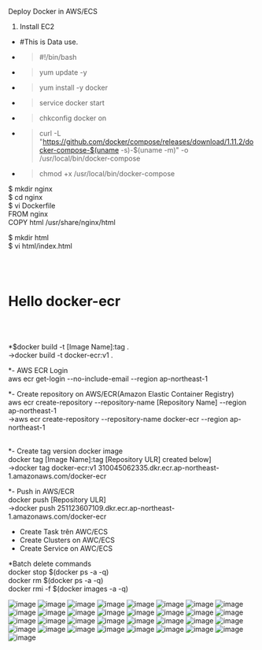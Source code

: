Deploy Docker in AWS/ECS

1. Install EC2<br>
* #This is Data use.
* >#!/bin/bash<br>
* >yum update -y<br>
* >yum install -y docker<br>
* >service docker start<br>
* >chkconfig docker on<br>
* >curl -L "https://github.com/docker/compose/releases/download/1.11.2/docker-compose-$(uname -s)-$(uname -m)" -o /usr/local/bin/docker-compose<br>
* >chmod +x /usr/local/bin/docker-compose<br>



$ mkdir nginx<br>
$ cd nginx<br>
$ vi Dockerfile<br>
FROM nginx<br>
COPY html /usr/share/nginx/html<br>


$ mkdir html<br>
$ vi html/index.html<br>
<html><br>
<head><title>congnm</title></head><br>
<body><h1>Hello docker-ecr</h1></body><br>
</html><br>


*$docker build -t [Image Name]:tag .<br>
	->docker build -t docker-ecr:v1 .<br>

*- AWS ECR Login<br>
aws ecr get-login --no-include-email --region ap-northeast-1<br>


*- Create repository on AWS/ECR(Amazon Elastic Container Registry)<br>
aws ecr create-repository --repository-name [Repository Name] --region ap-northeast-1<br>
->aws ecr create-repository --repository-name docker-ecr --region ap-northeast-1<br>

<br>
*- Create tag version docker image<br>
docker tag [Image Name]:tag [Repository ULR] created below]<br>
->docker tag docker-ecr:v1 310045062335.dkr.ecr.ap-northeast-1.amazonaws.com/docker-ecr<br>

*- Push in  AWS/ECR<br>
docker push [Repository ULR]<br>
->docker push 251123607109.dkr.ecr.ap-northeast-1.amazonaws.com/docker-ecr<br>

- Create Task trên AWC/ECS<br>
- Create Clusters on AWC/ECS<br>
- Create Service on AWC/ECS<br>






*Batch delete commands<br>
        docker stop $(docker ps -a -q)<br>
        docker rm $(docker ps -a -q)<br>
        docker rmi -f $(docker images -a -q)<br>




![image](https://user-images.githubusercontent.com/44230257/141246372-2b12ff79-cbec-47d2-a78a-ab3ac816b762.png)
![image](https://user-images.githubusercontent.com/44230257/141246387-6d34ec9f-de49-40ae-94c4-098d4a6fa14f.png)
![image](https://user-images.githubusercontent.com/44230257/141246399-a3f375f5-524b-4b68-990e-38ceedbf402e.png)
![image](https://user-images.githubusercontent.com/44230257/141246408-381e7619-8125-4243-8eba-d9c5ef3b50e8.png)
![image](https://user-images.githubusercontent.com/44230257/141246445-de63f9b2-00a5-49f2-b6ee-fb476e95ac27.png)
![image](https://user-images.githubusercontent.com/44230257/141246484-feb3b93b-6ce9-448b-8bba-d57150e6e28b.png)
![image](https://user-images.githubusercontent.com/44230257/141246498-8e905d3c-63c2-498f-bca0-97c5be7e1aec.png)
![image](https://user-images.githubusercontent.com/44230257/141246518-ff36f923-92d6-4e90-a8f0-f3a98ee35ecb.png)
![image](https://user-images.githubusercontent.com/44230257/141246541-6b39c1d4-cceb-4dce-a9f1-4332ed51225f.png)
![image](https://user-images.githubusercontent.com/44230257/141246596-2ec5c356-bbb0-4f59-b60b-caa85cada072.png)
![image](https://user-images.githubusercontent.com/44230257/141246614-56e81b6a-209f-4b03-8100-14e71136b073.png)
![image](https://user-images.githubusercontent.com/44230257/141246622-0af008fc-00f8-4f8f-bd55-687789aa3898.png)
![image](https://user-images.githubusercontent.com/44230257/141246631-7300d6db-addd-4461-a02d-00570df4316b.png)
![image](https://user-images.githubusercontent.com/44230257/141246643-b3235e3b-459a-46a1-945c-bfc51a920de0.png)
![image](https://user-images.githubusercontent.com/44230257/141246651-51fe11d4-5f3b-4823-ae1e-c8500b4f9302.png)
![image](https://user-images.githubusercontent.com/44230257/141246713-b917cb0d-273b-48f9-aecb-b9026bd165f1.png)
![image](https://user-images.githubusercontent.com/44230257/141246720-73af6c2a-cc16-449f-b07e-4e8cee38567f.png)
![image](https://user-images.githubusercontent.com/44230257/141246731-244783f1-a8f4-4980-844d-61c2a61ae676.png)
![image](https://user-images.githubusercontent.com/44230257/141246745-c3402656-5f72-4d74-b0d5-94428f4d0b3c.png)
![image](https://user-images.githubusercontent.com/44230257/141246752-52512778-54bb-4cd8-98df-aa8ddcea17ba.png)
![image](https://user-images.githubusercontent.com/44230257/141246770-073e0871-b846-4a2d-b875-1df80874b100.png)
![image](https://user-images.githubusercontent.com/44230257/141246787-a384bc07-175b-42e4-bfae-4d506e3bb9ae.png)
![image](https://user-images.githubusercontent.com/44230257/141246813-4149f4a8-ca6d-4f13-9f99-7f6c2dee1d30.png)
![image](https://user-images.githubusercontent.com/44230257/141246830-385c4490-d83a-417f-a239-476a561d0d08.png)
![image](https://user-images.githubusercontent.com/44230257/141246851-c1bf1275-f22b-4f56-9e36-cc2aa9860003.png)
![image](https://user-images.githubusercontent.com/44230257/141246865-6658c5ff-9d1a-4986-8cdd-e6d76c4ada74.png)
![image](https://user-images.githubusercontent.com/44230257/141246880-bf4fb7e9-040b-4453-b9c9-65f4dbbd28c9.png)
![image](https://user-images.githubusercontent.com/44230257/141246889-9de7c082-06e2-4225-a952-d54357a69574.png)
![image](https://user-images.githubusercontent.com/44230257/141246904-fa2de717-09de-4158-b44b-d5f3dcd2d1e4.png)
![image](https://user-images.githubusercontent.com/44230257/141246920-701f0bb7-4cce-460c-860e-55f3a72f2996.png)
![image](https://user-images.githubusercontent.com/44230257/141246930-f260f058-713c-48b4-952e-5306094ddc93.png)
![image](https://user-images.githubusercontent.com/44230257/141246941-68d86f64-7e46-4e1d-98b0-e8858c46f30d.png)
![image](https://user-images.githubusercontent.com/44230257/141246953-2f0db6c5-c046-48d7-bc15-6cb633e9a417.png)
























